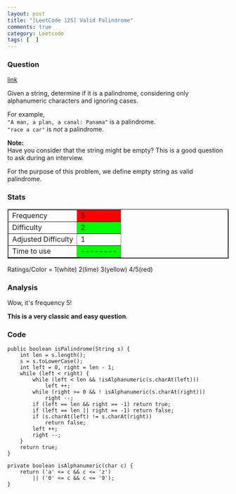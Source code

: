 ```yaml
---
layout: post
title: "[LeetCode 125] Valid Palindrome"
comments: true
category: Leetcode
tags: [  ]
---
```



### Question 
[link](https://oj.leetcode.com/problems/valid-palindrome/)

<div class="question-content">
            <p></p><p>
Given a string, determine if it is a palindrome, considering only alphanumeric characters and ignoring cases.
</p>

<p>
For example,<br>
<code>"A man, a plan, a canal: Panama"</code> is a palindrome.<br>
<code>"race a car"</code> is <i>not</i> a palindrome.
</p>

<p>
<b>Note:</b><br>
Have you consider that the string might be empty? This is a good question to ask during an interview.</p>
<p>
For the purpose of this problem, we define empty string as valid palindrome.
</p><p></p>
          </div>

### Stats
<table border="2">
	<tr>
		<td>Frequency</td>
		<td bgcolor="red">5</td>
	</tr>
	<tr>
		<td>Difficulty</td>
		<td bgcolor="lime">2</td>
	</tr>
	<tr>
		<td>Adjusted Difficulty</td>
		<td bgcolor="white">1</td>
	</tr>
	<tr>
		<td>Time to use</td>
		<td bgcolor="lime">--------</td>
	</tr>
</table>

Ratings/Color = 1(white) 2(lime) 3(yellow) 4/5(red)

### Analysis

Wow, it's frequency 5! 

__This is a very classic and easy question__. 

### Code

    public boolean isPalindrome(String s) {
        int len = s.length();
        s = s.toLowerCase();
        int left = 0, right = len - 1;
        while (left < right) {
            while (left < len && !isAlphanumeric(s.charAt(left)))
                left ++;
            while (right >= 0 && ! isAlphanumeric(s.charAt(right)))
                right --;
            if (left == len && right == -1) return true;
            if (left == len || right == -1) return false;
            if (s.charAt(left) != s.charAt(right)) 
                return false;
            left ++;
            right --;
        }
        return true;
    }
    
    private boolean isAlphanumeric(char c) {
        return ('a' <= c && c <= 'z') 
            || ('0' <= c && c <= '9');
    }
